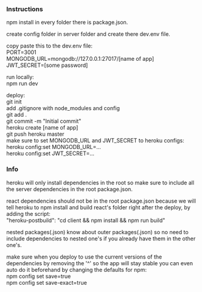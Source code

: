 ### Instructions

npm install in every folder there is package.json.  

create config folder in server folder and create there dev.env file.  

copy paste this to the dev.env file:  
PORT=3001  
MONGODB_URL=mongodb://127.0.0.1:27017/[name of app]  
JWT_SECRET=[some password]

run locally:  
npm run dev

deploy:  
git init  
add .gitignore with node_modules and config  
git add .  
git commit -m "Initial commit"  
heroku create [name of app]  
git push heroku master  
make sure to set MONGODB_URL and JWT_SECRET to heroku configs:  
heroku config:set MONGODB_URL=...  
heroku config:set JWT_SECRET=...

### Info

heroku will only install dependencies in the root so make sure to include all the server dependencies in the root package.json.

react dependencies should not be in the root package.json because we will tell heroku to npm install and build react's folder right after the deploy, by adding the script:  
"heroku-postbuild": "cd client && npm install && npm run build"

nested packages(.json) know about outer packages(.json) so no need to include dependencies to nested one's if you already have them in the other one's.

make sure when you deploy to use the current versions of the dependencies by removing the '^' so the app will stay stable
you can even auto do it beforehand by changing the defaults for npm:  
npm config set save=true  
npm config set save-exact=true
